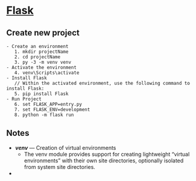 # [Flask](https://www.youtube.com/watch?v=j5wysXqaIV8&list=PLhQjrBD2T382hIW-IsOVuXP1uMzEvmcE5&index=4) 


##  Create new project
    - Create an environment
       1. mkdir projectName
       2. cd projectName
       3. py -3 -m venv venv
    - Activate the environment
       4. venv\Scripts\activate
    - Install Flask 
       // Within the activated environment, use the following command to install Flask:
       5. pip install Flask   
    - Run Project 
       6. set FLASK_APP=entry.py
       7. set FLASK_ENV=development
       8. python -m flask run
## Notes 
 * **_venv_** — Creation of virtual environments
    - The venv module provides support for creating lightweight “virtual environments” with their own site directories, optionally isolated from system site directories. 
 *  